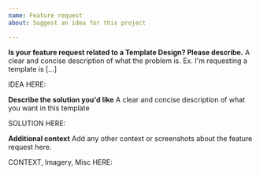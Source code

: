 ```yaml
---
name: Feature request
about: Suggest an idea for this project

---
```


**Is your feature request related to a Template Design? Please describe.**
A clear and concise description of what the problem is. Ex. I'm requesting a template is [...]

IDEA HERE:


**Describe the solution you'd like**
A clear and concise description of what you want in this template

SOLUTION HERE: 

**Additional context**
Add any other context or screenshots about the feature request here.

CONTEXT, Imagery, Misc HERE: 
